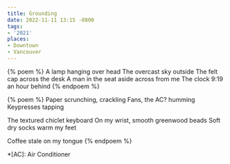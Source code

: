 ```yaml
---
title: Grounding
date: 2022-11-11 13:15 -0800
tags:
- '2021'
places:
- Downtown
- Vancouver
---
```


{% poem %}
A lamp hanging over head
The overcast sky outside
The felt cap across the desk
A man in the seat aside across from me
The clock 9:19 an hour behind
{% endpoem %}

{% poem %}
Paper scrunching, crackling
Fans, the AC? humming
Keypresses tapping

The textured chiclet keyboard
On my wrist, smooth greenwood beads
Soft dry socks warm my feet

Coffee stale on my tongue
{% endpoem %}

*[AC]: Air Conditioner
